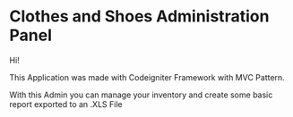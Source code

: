 # Clothes and Shoes Administration Panel

Hi! 

This Application was made with Codeigniter Framework with MVC Pattern.

With this Admin you can manage your inventory and create some basic report exported to an .XLS File




